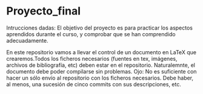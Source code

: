 # Proyecto_final
Intrucciones dadas: 
El objetivo del proyecto es para practicar los aspectos aprendidos durante el curso, y comprobar que se han comprendido adecuadamente.

En este repositorio vamos a llevar el control de un documento en LaTeX que crearemos.Todos los ficheros necesarios (fuentes en tex, imágenes, archivos de bibliografía, etc) deben estar en el repositorio. Naturalemnte, el documento debe poder compilarse sin problemas. Ojo: No es suficiente con hacer un sólo envío al repositorio con los ficheros necesarios. Debe haber, al menos, una sucesión de cinco commits con sus descripciones, etc.
